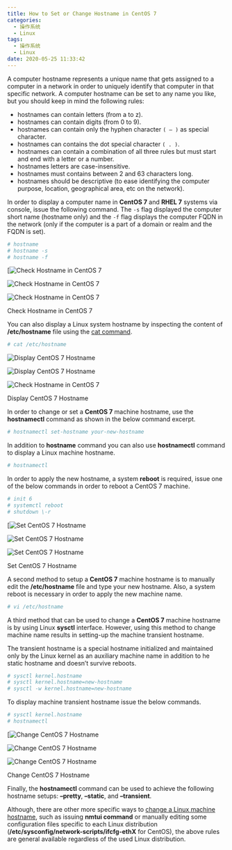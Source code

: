 ```yaml
---
title: How to Set or Change Hostname in CentOS 7
categories:
  - 操作系统
  - Linux
tags:
  - 操作系统
  - Linux
date: 2020-05-25 11:33:42
---
```


A computer hostname represents a unique name that gets assigned to a computer in a network in order to uniquely identify that computer in that specific network. A computer hostname can be set to any name you like, but you should keep in mind the following rules:

*   hostnames can contain letters (from a to z).
*   hostnames can contain digits (from 0 to 9).
*   hostnames can contain only the hyphen character `( – )` as special character.
*   hostnames can contains the dot special character `( . )`.
*   hostnames can contain a combination of all three rules but must start and end with a letter or a number.
*   hostnames letters are case\-insensitive.
*   hostnames must contains between 2 and 63 characters long.
*   hostnames should be descriptive (to ease identifying the computer purpose, location, geographical area, etc on the network).

In order to display a computer name in **CentOS 7** and **RHEL 7** systems via console, issue the following command. The `-s` flag displayed the computer short name (hostname only) and the `-f` flag displays the computer FQDN in the network (only if the computer is a part of a domain or realm and the FQDN is set).

```bash
# hostname
# hostname -s
# hostname -f
```

[![Check Hostname in CentOS 7](https://www.tecmint.com/wp-content/uploads/2017/12/Check-Hostname-in-CentOS-7.png)

![Check Hostname in CentOS 7](https://www.tecmint.com/wp-content/uploads/2017/12/Check-Hostname-in-CentOS-7.png)

![Check Hostname in CentOS 7](https://www.tecmint.com/wp-content/uploads/2017/12/Check-Hostname-in-CentOS-7.png)

Check Hostname in CentOS 7

You can also display a Linux system hostname by inspecting the content of **/etc/hostname** file using the [cat command](https://www.tecmint.com/13-basic-cat-command-examples-in-linux/).

```bash
# cat /etc/hostname
```

![Display CentOS 7 Hostname](https://www.tecmint.com/wp-content/uploads/2017/12/Display-CentOS-7-Hostname.png)

![Display CentOS 7 Hostname](https://www.tecmint.com/wp-content/uploads/2017/12/Display-CentOS-7-Hostname.png)

![Check Hostname in CentOS 7](https://www.tecmint.com/wp-content/uploads/2017/12/Display-CentOS-7-Hostname.png)

Display CentOS 7 Hostname

In order to change or set a **CentOS 7** machine hostname, use the **hostnamectl** command as shown in the below command excerpt.

```bash
# hostnamectl set-hostname your-new-hostname
```

In addition to **hostname** command you can also use **hostnamectl** command to display a Linux machine hostname.

```bash
# hostnamectl
```

In order to apply the new hostname, a system **reboot** is required, issue one of the below commands in order to reboot a CentOS 7 machine.

```bash
# init 6
# systemctl reboot
# shutdown \-r
```

[![Set CentOS 7 Hostname](https://www.tecmint.com/wp-content/uploads/2017/12/Set-CentOS-7-Hostname.png)

![Set CentOS 7 Hostname](https://www.tecmint.com/wp-content/uploads/2017/12/Set-CentOS-7-Hostname.png)

![Set CentOS 7 Hostname](https://www.tecmint.com/wp-content/uploads/2017/12/Set-CentOS-7-Hostname.png)

Set CentOS 7 Hostname

A second method to setup a **CentOS 7** machine hostname is to manually edit the **/etc/hostname** file and type your new hostname. Also, a system reboot is necessary in order to apply the new machine name.

```bash
# vi /etc/hostname
```

A third method that can be used to change a **CentOS 7** machine hostname is by using Linux **sysctl** interface. However, using this method to change machine name results in setting\-up the machine transient hostname.

The transient hostname is a special hostname initialized and maintained only by the Linux kernel as an auxiliary machine name in addition to he static hostname and doesn’t survive reboots.

```bash
# sysctl kernel.hostname
# sysctl kernel.hostname=new-hostname
# sysctl -w kernel.hostname=new-hostname
```

To display machine transient hostname issue the below commands.

```bash
# sysctl kernel.hostname
# hostnamectl
```

[![Change CentOS 7 Hostname](https://www.tecmint.com/wp-content/uploads/2017/12/Change-CentOS-7-Hostname.png)

![Change CentOS 7 Hostname](https://www.tecmint.com/wp-content/uploads/2017/12/Change-CentOS-7-Hostname.png)

![Change CentOS 7 Hostname](https://www.tecmint.com/wp-content/uploads/2017/12/Change-CentOS-7-Hostname.png)

Change CentOS 7 Hostname

Finally, the **hostnamectl** command can be used to achieve the following hostname setups: **–pretty**, **–static**, and **–transient**.

Although, there are other more specific ways to [change a Linux machine hostname](https://www.tecmint.com/set-hostname-permanently-in-linux/), such as issuing **nmtui command** or manually editing some configuration files specific to each Linux distribution (**/etc/sysconfig/network\-scripts/ifcfg\-ethX** for CentOS), the above rules are general available regardless of the used Linux distribution.
